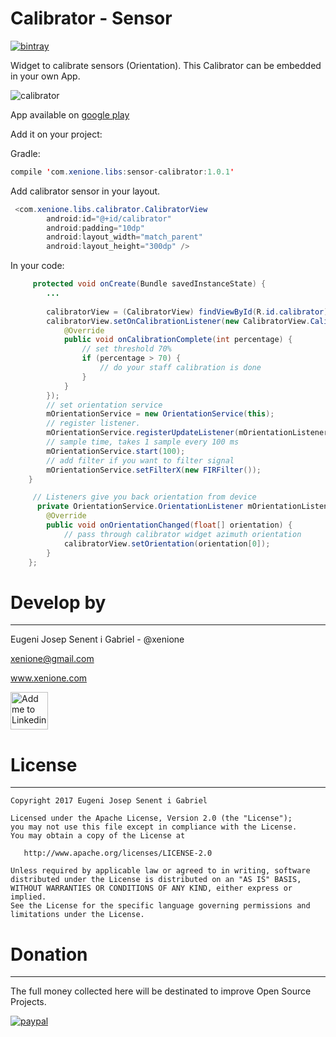 # Calibrator - Sensor
 [ ![bintray](https://api.bintray.com/packages/xenione/maven/sensor-calibrator/images/download.svg?version=1.0.1) ](https://bintray.com/xenione/maven/sensor-calibrator/1.0.1/link)

Widget to calibrate sensors (Orientation). This Calibrator can be embedded in your own App.

![calibrator](https://cloud.githubusercontent.com/assets/4138527/25778832/1844ba4a-330a-11e7-9d0e-63f85ca63cdf.gif)

App available on [google play](https://play.google.com/store/apps/details?id=com.xenione.apps.calibrator_sensor)

Add it on your project:

Gradle:
```java 
compile 'com.xenione.libs:sensor-calibrator:1.0.1'
```

Add calibrator sensor in your layout.

```java 
 <com.xenione.libs.calibrator.CalibratorView
        android:id="@+id/calibrator"
        android:padding="10dp"
        android:layout_width="match_parent"
        android:layout_height="300dp" />
  ```      
In your code:

```java 
     protected void onCreate(Bundle savedInstanceState) {
        ...
     
        calibratorView = (CalibratorView) findViewById(R.id.calibrator);
        calibratorView.setOnCalibrationListener(new CalibratorView.CalibrationListener() {
            @Override
            public void onCalibrationComplete(int percentage) {
            	// set threshold 70% 
                if (percentage > 70) {
                    // do your staff calibration is done
                }
            }
        });
        // set orientation service
        mOrientationService = new OrientationService(this);
        // register listener.
        mOrientationService.registerUpdateListener(mOrientationListener);
        // sample time, takes 1 sample every 100 ms
        mOrientationService.start(100);
        // add filter if you want to filter signal
        mOrientationService.setFilterX(new FIRFilter());
    }

     // Listeners give you back orientation from device
      private OrientationService.OrientationListener mOrientationListener = new OrientationService.OrientationListener() {
        @Override
        public void onOrientationChanged(float[] orientation) {
        	// pass through calibrator widget azimuth orientation
            calibratorView.setOrientation(orientation[0]);
        }
    };
  ``` 

 # Develop by
-------

Eugeni Josep Senent i Gabriel - @xenione

xenione@gmail.com

www.xenione.com

<a href="https://www.linkedin.com/in/eugeni-senent-gabriel-bb198723">
  <img alt="Add me to Linkedin" src="https://image.freepik.com/iconos-gratis/boton-del-logotipo-linkedin_318-84979.png" height="60" width="60"/>
</a>


# License
-------
    Copyright 2017 Eugeni Josep Senent i Gabriel

    Licensed under the Apache License, Version 2.0 (the "License");
    you may not use this file except in compliance with the License.
    You may obtain a copy of the License at

       http://www.apache.org/licenses/LICENSE-2.0

    Unless required by applicable law or agreed to in writing, software
    distributed under the License is distributed on an "AS IS" BASIS,
    WITHOUT WARRANTIES OR CONDITIONS OF ANY KIND, either express or implied.
    See the License for the specific language governing permissions and
    limitations under the License.



# Donation
-------

The full money collected here will be destinated to improve Open Source Projects.

[![paypal](https://www.paypalobjects.com/en_US/i/btn/btn_donateCC_LG.gif)](https://www.paypal.com/cgi-bin/webscr?cmd=_s-xclick&hosted_button_id=YLQUW5N9KY9MU)